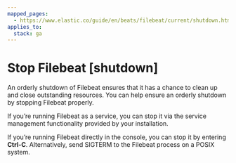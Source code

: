 ```yaml
---
mapped_pages:
  - https://www.elastic.co/guide/en/beats/filebeat/current/shutdown.html
applies_to:
  stack: ga
---
```


# Stop Filebeat [shutdown]

An orderly shutdown of Filebeat ensures that it has a chance to clean up and close outstanding resources. You can help ensure an orderly shutdown by stopping Filebeat properly.

If you’re running Filebeat as a service, you can stop it via the service management functionality provided by your installation.

If you’re running Filebeat directly in the console, you can stop it by entering **Ctrl-C**. Alternatively, send SIGTERM to the Filebeat process on a POSIX system.

